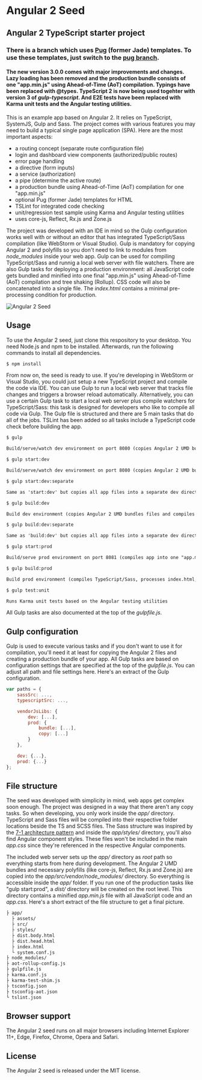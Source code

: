 Angular 2 Seed
==============

## Angular 2 TypeScript starter project

### There is a branch which uses [Pug](https://pugjs.org/) (former Jade) templates. To use these templates, just switch to the [pug branch](https://github.com/matthias-schuetz/angular2-seed/tree/pug).

#### The new version 3.0.0 comes with major improvements and changes. Lazy loading has been removed and the production bundle consists of one "app.min.js" using Ahead-of-Time (AoT) compilation. Typings have been replaced with @types. TypeScript 2 is now being used togehter with version 3 of *gulp-typescript*. And E2E tests have been replaced with Karma unit tests and the Angular testing utilities.

This is an example app based on Angular 2. It relies on TypeScript, SystemJS, Gulp and Sass. The project comes with various features you may need to build a typical single page application (SPA). Here are the most important aspects:

 - a routing concept (separate route configuration file)
 - login and dashboard view components (authorized/public routes)
 - error page handling
 - a directive (form inputs)
 - a service (authorization)
 - a pipe (determine the active route)
 - a production bundle using Ahead-of-Time (AoT) compilation for one "app.min.js"
 - optional Pug (former Jade) templates for HTML
 - TSLint for integrated code checking
 - unit/regression test sample using Karma and Angular testing utilities
 - uses core-js, Reflect, Rx.js and Zone.js

The project was developed with an IDE in mind so the Gulp configuration works well with or without an editor that has integrated TypeScript/Sass compilation (like WebStorm or Visual Studio). Gulp is mandatory for copying Angular 2 and polyfills so you don't need to link to modules from *node_modules* inside your web app. Gulp can be used for compiling TypeScript/Sass and runnig a local web server with file watchers. There are also Gulp tasks for deploying a production environment: all JavaScript code gets bundled and minified into one final "app.min.js" using Ahead-of-Time (AoT) compilation and tree shaking (Rollup). CSS code will also be concatenated into a single file. The *index.html* contains a minimal pre-processing condition for production.

![Angular 2 Seed](http://matthias-schuetz.github.io/angular2-seed/angular2-seed.png?1 "Angular 2 Seed")

## Usage

To use the Angular 2 seed, just clone this respository to your desktop. You need Node.js and npm to be installed. Afterwards, run the following commands to install all dependencies.

```html
$ npm install
```

From now on, the seed is ready to use. If you're developing in WebStorm or Visual Studio, you could just setup a new TypeScript project and compile the code via IDE. You can use Gulp to run a local web server that tracks file changes and triggers a browser reload automatically. Alternatively, you can use a certain Gulp task to start a local web server plus compile watchers for TypeScript/Sass: this task is designed for developers who like to compile all code via Gulp. The Gulp file is structured and there are 5 main tasks that do all of the jobs. TSLint has been added so all tasks include a TypeScript code check before building the app.

```html
$ gulp

Build/serve/watch dev environment on port 8080 (copies Angular 2 UMD bundles and compiles TypeScript/Sass on start, no compilation of TypeScript/Sass during watch task, suitable for IDEs)
```

```html
$ gulp start:dev

Build/serve/watch dev environment on port 8080 (copies Angular 2 UMD bundles, compiles TypeScript/Sass during watch task)
```

```html
$ gulp start:dev:separate

Same as 'start:dev' but copies all app files into a separate dev directory (JS/CSS files will also be compiled into that directory only)
```

```html
$ gulp build:dev

Build dev environment (copies Angular 2 UMD bundles files and compiles TypeScript/Sass)
```

```html
$ gulp build:dev:separate

Same as 'build:dev' but copies all app files into a separate dev directory (JS/CSS files will also be compiled into that directory only)
```

```html
$ gulp start:prod

Build/serve prod environment on port 8081 (compiles app into one "app.min.js" file, copies CSS/static files, no watch task, only for deployment)
```

```html
$ gulp build:prod

Build prod environment (compiles TypeScript/Sass, processes index.html, bundles vendor and Angular 2 JS files into one "app.min.js" file, bundles CSS into one file and copies static files into dist/ folder)
```

```html
$ gulp test:unit

Runs Karma unit tests based on the Angular testing utilities
```

All Gulp tasks are also documented at the top of the *gulpfile.js*.

## Gulp configuration

Gulp is used to execute various tasks and if you don't want to use it for compilation, you'll need it at least for copying the Angular 2 files and creating a production bundle of your app. All Gulp tasks are based on configuration settings that are specified at the top of the *gulpfile.js*. You can adjust all path and file settings here. Here's an extract of the Gulp configuration.

```javascript
var paths = {
	sassSrc: ...,
	typescriptSrc: ...,

	vendorJsLibs: {
		dev: [...],
		prod: {
			bundle: [...],
			copy: [...]
		}
	},

	dev: {...},
	prod: {...}
};
```

## File structure

The seed was developed with simplicity in mind, web apps get complex soon enough. The project was designed in a way that there aren't any copy tasks. So when developing, you only work inside the *app/* directory. TypeScript and Sass files will be compiled into their respective folder locations beside the TS and SCSS files. The Sass structure was inspired by the [7-1 architecture pattern](https://github.com/HugoGiraudel/sass-boilerplate) and inside the *app/styles/* directory, you'll also find Angular component styles. These files won't be included in the main *app.css* since they're referenced in the respective Angular components.

The included web server sets up the *app/* directory as *root* path so everything starts from here during development. The Angular 2 UMD bundles and necessary polyfills (like core-js, Reflect, Rx.js and Zone.js) are copied into the *app/src/vendor/node_modules/* directory. So everything is accessible inside the *app/* folder. If you run one of the production tasks like "gulp start:prod", a *dist/* directory will be created on the root level. This directory contains a minified *app.min.js* file with all JavaScript code and an *app.css*. Here's a short extract of the file structure to get a final picture.

```html
├ app/
  ├ assets/
  ├ src/
  ├ styles/
  ├ dist.body.html
  ├ dist.head.html
  ├ index.html
  └ system.conf.js
├ node_modules/
├ aot-rollup-config.js
├ gulpfile.js
├ karma.conf.js
├ karma-test-shim.js
├ tsconfig.json
├ tsconfig-aot.json
└ tslint.json
```

## Browser support

The Angular 2 seed runs on all major browsers including Internet Explorer 11+, Edge, Firefox, Chrome, Opera and Safari.

## License

The Angular 2 seed is released under the MIT license.

